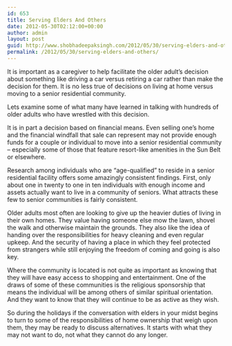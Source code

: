 ```yaml
---
id: 653
title: Serving Elders And Others
date: 2012-05-30T02:12:00+00:00
author: admin
layout: post
guid: http://www.shobhadeepaksingh.com/2012/05/30/serving-elders-and-others/
permalink: /2012/05/30/serving-elders-and-others/
---
```

It is important as a caregiver to help facilitate the older adult&#8217;s decision about something like driving a car versus retiring a car rather than make the decision for them. It is no less true of decisions on living at home versus moving to a senior residential community.

Lets examine some of what many have learned in talking with hundreds of older adults who have wrestled with this decision.

It is in part a decision based on financial means. Even selling one&#8217;s home and the financial windfall that sale can represent may not provide enough funds for a couple or individual to move into a senior residential community &#8211; especially some of those that feature resort-like amenities in the Sun Belt or elsewhere.

Research among individuals who are &#8220;age-qualified&#8221; to reside in a senior residential facility offers some amazingly consistent findings. First, only about one in twenty to one in ten individuals with enough income and assets actually want to live in a community of seniors. What attracts these few to senior communities is fairly consistent.

Older adults most often are looking to give up the heavier duties of living in their own homes. They value having someone else mow the lawn, shovel the walk and otherwise maintain the grounds. They also like the idea of handing over the responsibilities for heavy cleaning and even regular upkeep. And the security of having a place in which they feel protected from strangers while still enjoying the freedom of coming and going is also key.

Where the community is located is not quite as important as knowing that they will have easy access to shopping and entertainment. One of the draws of some of these communities is the religious sponsorship that means the individual will be among others of similar spiritual orientation. And they want to know that they will continue to be as active as they wish.

So during the holidays if the conversation with elders in your midst begins to turn to some of the responsibilities of home ownership that weigh upon them, they may be ready to discuss alternatives. It starts with what they may not want to do, not what they cannot do any longer.